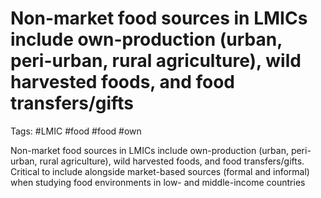 # Non-market food sources in LMICs include own-production (urban, peri-urban, rural agriculture), wild harvested foods, and food transfers/gifts

Tags: #LMIC #food #food #own

Non-market food sources in LMICs include own-production (urban, peri-urban, rural agriculture), wild harvested foods, and food transfers/gifts. Critical to include alongside market-based sources (formal and informal) when studying food environments in low- and middle-income countries